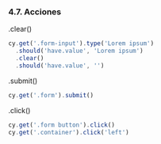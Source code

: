 ### 4.7. Acciones

.clear()
```typescript
cy.get('.form-input').type('Lorem ipsum')
  .should('have.value', 'Lorem ipsum')
  .clear()
  .should('have.value', '')
```
.submit()
```typescript
cy.get('.form').submit()
```
.click()
```typescript
cy.get('.form button').click()
cy.get('.container').click('left')
```